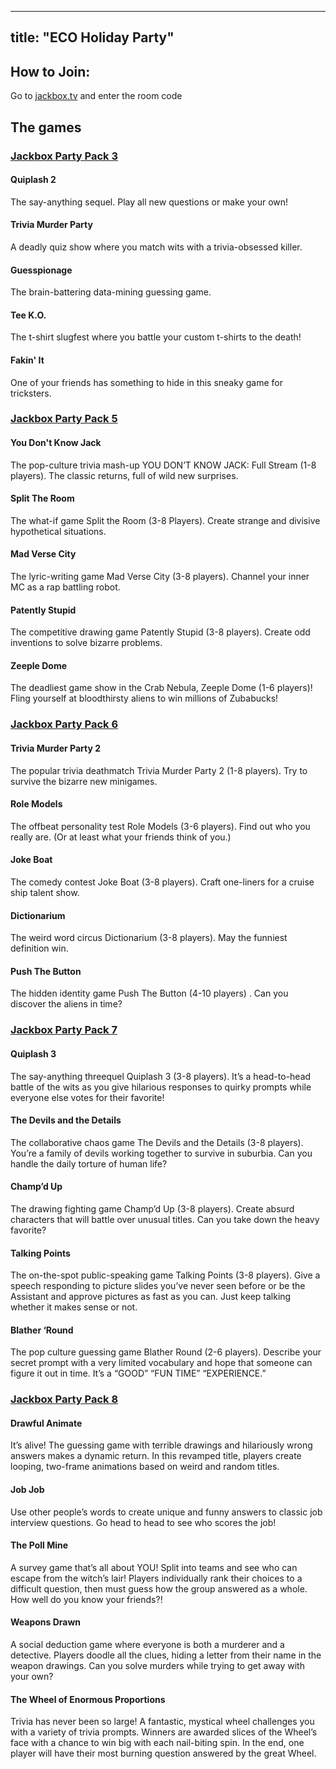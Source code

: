 
---
title: "ECO Holiday Party"
---

## How to Join:

Go to [jackbox.tv](jackbox.tv) and enter the room code

## The games

### [Jackbox Party Pack 3](https://www.jackboxgames.com/party-pack-three/)

#### Quiplash 2

The say-anything sequel. Play all new questions or make your own!

#### Trivia Murder Party

A deadly quiz show where you match wits with a trivia-obsessed killer.

#### Guesspionage

The brain-battering data-mining guessing game.

#### Tee K.O.

The t-shirt slugfest where you battle your custom t-shirts to the death!

#### Fakin' It

One of your friends has something to hide in this sneaky game for tricksters.


### [Jackbox Party Pack 5](https://www.jackboxgames.com/party-pack-five/)

#### You Don't Know Jack

The pop-culture trivia mash-up YOU DON’T KNOW JACK: Full Stream (1-8 players). The classic returns, full of wild new surprises.

#### Split The Room

The what-if game Split the Room (3-8 Players). Create strange and divisive hypothetical situations.

#### Mad Verse City

The lyric-writing game Mad Verse City (3-8 players). Channel your inner MC as a rap battling robot.

#### Patently Stupid

The competitive drawing game Patently Stupid (3-8 players). Create odd inventions to solve bizarre problems.

#### Zeeple Dome

The deadliest game show in the Crab Nebula, Zeeple Dome (1-6 players)! Fling yourself at bloodthirsty aliens to win millions of Zubabucks!


### [Jackbox Party Pack 6](https://www.jackboxgames.com/party-pack-six/)


#### Trivia Murder Party 2

The popular trivia deathmatch Trivia Murder Party 2 (1-8 players). Try to survive the bizarre new minigames.

#### Role Models

The offbeat personality test Role Models (3-6 players). Find out who you really are. (Or at least what your friends think of you.)

#### Joke Boat

The comedy contest Joke Boat (3-8 players). Craft one-liners for a cruise ship talent show.

#### Dictionarium

The weird word circus Dictionarium (3-8 players). May the funniest definition win.

#### Push The Button

The hidden identity game Push The Button (4-10 players) . Can you discover the aliens in time?

### [Jackbox Party Pack 7](https://www.jackboxgames.com/party-pack-seven/)

#### Quiplash 3

The say-anything threequel Quiplash 3 (3-8 players). It’s a head-to-head battle of the wits as you give hilarious responses to quirky prompts while everyone else votes for their favorite!

#### The Devils and the Details

The collaborative chaos game The Devils and the Details (3-8 players). You’re a family of devils working together to survive in suburbia. Can you handle the daily torture of human life?

#### Champ’d Up

The drawing fighting game Champ’d Up (3-8 players). Create absurd characters that will battle over unusual titles. Can you take down the heavy favorite?

#### Talking Points

The on-the-spot public-speaking game Talking Points (3-8 players). Give a speech responding to picture slides you’ve never seen before or be the Assistant and approve pictures as fast as you can. Just keep talking whether it makes sense or not.

#### Blather ‘Round

The pop culture guessing game Blather Round (2-6 players). Describe your secret prompt with a very limited vocabulary and hope that someone can figure it out in time. It’s a “GOOD” “FUN TIME” “EXPERIENCE.”

### [Jackbox Party Pack 8](https://www.jackboxgames.com/party-pack-eight/)

#### Drawful Animate

It’s alive! The guessing game with terrible drawings and hilariously wrong answers makes a dynamic return. In this revamped title, players create looping, two-frame animations based on weird and random titles.

#### Job Job

Use other people’s words to create unique and funny answers to classic job interview questions. Go head to head to see who scores the job!

#### The Poll Mine

A survey game that’s all about YOU! Split into teams and see who can escape from the witch’s lair! Players individually rank their choices to a difficult question, then must guess how the group answered as a whole. How well do you know your friends?!

#### Weapons Drawn

A social deduction game where everyone is both a murderer and a detective. Players doodle all the clues, hiding a letter from their name in the weapon drawings. Can you solve murders while trying to get away with your own?

#### The Wheel of Enormous Proportions

Trivia has never been so large! A fantastic, mystical wheel challenges you with a variety of trivia prompts. Winners are awarded slices of the Wheel’s face with a chance to win big with each nail-biting spin. In the end, one player will have their most burning question answered by the great Wheel.

